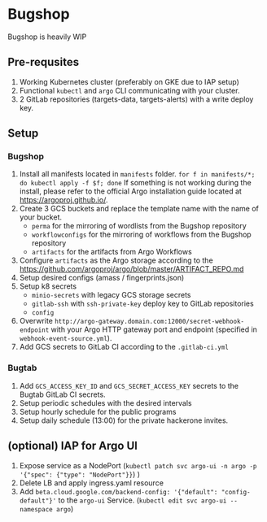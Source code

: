 # Bugshop

Bugshop is heavily WIP

## Pre-requsites
1. Working Kubernetes cluster (preferably on GKE due to IAP setup)
2. Functional `kubectl` and `argo` CLI communicating with your cluster.
3. 2 GitLab repositories (targets-data, targets-alerts) with a write deploy key.

## Setup
### Bugshop
1. Install all manifests located in `manifests` folder. `for f in manifests/*; do kubectl apply -f $f; done` If something is not working during the install, please refer to the official Argo installation guide located at https://argoproj.github.io/.
2. Create 3 GCS buckets and replace the template name with the name of your bucket. 
    - `perma` for the mirroring of wordlists from the Bugshop repository
    - `workflowconfigs` for the mirroring of workflows from the Bugshop repository
    - `artifacts` for the artifacts from Argo Workflows
3. Configure `artifacts` as the Argo storage according to the https://github.com/argoproj/argo/blob/master/ARTIFACT_REPO.md
3. Setup desired configs (amass / fingerprints.json)
4. Setup k8 secrets 
    - `minio-secrets` with legacy GCS storage secrets
    - `gitlab-ssh` with `ssh-private-key` deploy key to GitLab repositories
    - `config` 
5. Overwrite `http://argo-gateway.domain.com:12000/secret-webhook-endpoint` with your Argo HTTP gateway port and endpoint (specified in `webhook-event-source.yml`).
6. Add GCS secrets to GitLab CI according to the `.gitlab-ci.yml`

### Bugtab
1. Add `GCS_ACCESS_KEY_ID` and `GCS_SECRET_ACCESS_KEY` secrets to the Bugtab GitLab CI secrets.
2. Setup periodic schedules with the desired intervals
3. Setup hourly schedule for the public programs
4. Setup daily schedule (13:00) for the private hackerone invites.

## (optional) IAP for Argo UI
1. Expose service as a NodePort (`kubectl patch svc argo-ui -n argo -p '{"spec": {"type": "NodePort"}}`)
)
2. Delete LB and apply ingress.yaml resource
3. Add `beta.cloud.google.com/backend-config: '{"default": "config-default"}'` to the `argo-ui` Service. (`kubectl edit svc argo-ui --namespace argo`)
